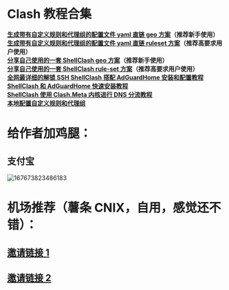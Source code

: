 # Clash 教程合集
**[生成带有自定义规则和代理组的配置文件 yaml 直链 geo 方案](https://github.com/DustinWin/Clash-Tutorials/blob/main/%E6%95%99%E7%A8%8B%E5%90%88%E9%9B%86/%E7%94%9F%E6%88%90%E5%B8%A6%E6%9C%89%E8%87%AA%E5%AE%9A%E4%B9%89%E8%A7%84%E5%88%99%E5%92%8C%E4%BB%A3%E7%90%86%E7%BB%84%E7%9A%84%E9%85%8D%E7%BD%AE%E6%96%87%E4%BB%B6%20yaml%20%E7%9B%B4%E9%93%BE%20geo%20%E6%96%B9%E6%A1%88.md)（推荐新手使用）**  
**[生成带有自定义规则和代理组的配置文件 yaml 直链 ruleset 方案](https://github.com/DustinWin/Clash-Tutorials/blob/main/%E6%95%99%E7%A8%8B%E5%90%88%E9%9B%86/%E7%94%9F%E6%88%90%E5%B8%A6%E6%9C%89%E8%87%AA%E5%AE%9A%E4%B9%89%E8%A7%84%E5%88%99%E5%92%8C%E4%BB%A3%E7%90%86%E7%BB%84%E7%9A%84%E9%85%8D%E7%BD%AE%E6%96%87%E4%BB%B6%20yaml%20%E7%9B%B4%E9%93%BE%20ruleset%20%E6%96%B9%E6%A1%88.md)（推荐高要求用户使用）**  
**[分享自己使用的一套 ShellClash geo 方案](https://github.com/DustinWin/Clash-Tutorials/blob/main/%E6%95%99%E7%A8%8B%E5%90%88%E9%9B%86/%E5%88%86%E4%BA%AB%E8%87%AA%E5%B7%B1%E4%BD%BF%E7%94%A8%E7%9A%84%E4%B8%80%E5%A5%97%20ShellClash%20geo%20%E6%96%B9%E6%A1%88.md)（推荐新手使用）**  
**[分享自己使用的一套 ShellClash rule-set 方案](https://github.com/DustinWin/Clash-Tutorials/blob/main/%E6%95%99%E7%A8%8B%E5%90%88%E9%9B%86/%E5%88%86%E4%BA%AB%E8%87%AA%E5%B7%B1%E4%BD%BF%E7%94%A8%E7%9A%84%E4%B8%80%E5%A5%97%20ShellClash%20ruleset%20%E6%96%B9%E6%A1%88.md)（推荐高要求用户使用）**  
**[全网最详细的解锁 SSH ShellClash 搭配 AdGuardHome 安装和配置教程](https://github.com/DustinWin/Clash-Tutorials/blob/main/%E6%95%99%E7%A8%8B%E5%90%88%E9%9B%86/%E5%85%A8%E7%BD%91%E6%9C%80%E8%AF%A6%E7%BB%86%E7%9A%84%E8%A7%A3%E9%94%81%20SSH%20ShellClash%20%E6%90%AD%E9%85%8D%20AdGuardHome%20%E5%AE%89%E8%A3%85%E5%92%8C%E9%85%8D%E7%BD%AE%E6%95%99%E7%A8%8B.md)**  
**[ShellClash 和 AdGuardHome 快速安装教程](https://github.com/DustinWin/Clash-Tutorials/blob/main/%E6%95%99%E7%A8%8B%E5%90%88%E9%9B%86/ShellClash%20%E5%92%8C%20AdGuardHome%20%E5%BF%AB%E9%80%9F%E5%AE%89%E8%A3%85%E6%95%99%E7%A8%8B.md)**  
**[ShellClash 使用 Clash.Meta 内核进行 DNS 分流教程](https://github.com/DustinWin/Clash-Tutorials/blob/main/%E6%95%99%E7%A8%8B%E5%90%88%E9%9B%86/ShellClash%20%E4%BD%BF%E7%94%A8%20Clash.Meta%20%E5%86%85%E6%A0%B8%E8%BF%9B%E8%A1%8C%20DNS%20%E5%88%86%E6%B5%81%E6%95%99%E7%A8%8B.md)**  
**[本地配置自定义规则和代理组](https://github.com/DustinWin/Clash-Tutorials/blob/main/%E6%95%99%E7%A8%8B%E5%90%88%E9%9B%86/%E6%9C%AC%E5%9C%B0%E9%85%8D%E7%BD%AE%E8%87%AA%E5%AE%9A%E4%B9%89%E8%A7%84%E5%88%99%E5%92%8C%E4%BB%A3%E7%90%86%E7%BB%84.md)**
# 给作者加鸡腿：
## 支付宝
![167673823486183](https://user-images.githubusercontent.com/45238096/219877760-b385af34-ebbd-438e-a31f-cd2b985047bb.png)
# 机场推荐（薯条 CNIX，自用，感觉还不错）：  
## [邀请链接 1](https://increasingthroughputhpcandaiworkloads.analytics-networking-security-storage-highperformance-computing.inspur-microsoft-azure-nvidia-oracle-ovhcloud-redhat-supermicro.aws-cisco-delltechnologies-fujitsu-hewlettpackardenterprise-ibm.com/auth/register?code=iImZ)  
## [邀请链接 2](https://increasingthroughputhpcandaiworkloads.analytics-networking-security-storage-highperformance-computing.inspur-microsoft-azure-nvidia-oracle-ovhcloud-redhat-supermicro.aws-cisco-delltechnologies-fujitsu-hewlettpackardenterprise-ibm.com/#/auth/register?code=iImZ)
